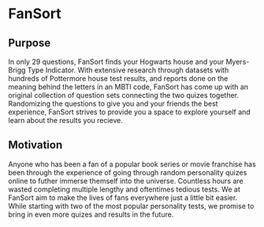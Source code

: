 # FanSort

## Purpose
In only 29 questions, FanSort finds your Hogwarts house and your Myers-Brigg Type Indicator. With 
extensive research through datasets with hundreds of Pottermore house test results, and reports done on 
the meaning behind the letters in an MBTI code, FanSort has come up with an original collection of question sets connecting the two quizes together. 
Randomizing the questions to give you and your friends the best experience, FanSort strives to provide you 
a space to explore yourself and learn about the results you recieve. 

## Motivation
Anyone who has been a fan of a popular book series or movie franchise has been through the experience of 
going through random personality quizes online to futher immerse themself into the universe. Countless hours
are wasted completing multiple lengthy and oftentimes tedious tests. We at FanSort aim to make the lives of 
fans everywhere just a little bit easier. While starting with two of the most popular personality tests, we
promise to bring in even more quizes and results in the future. 
